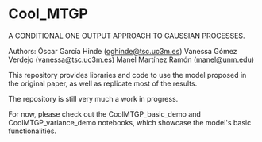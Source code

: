 # Cool_MTGP
A CONDITIONAL ONE OUTPUT APPROACH TO GAUSSIAN PROCESSES.

Authors: 
  Óscar García Hinde (oghinde@tsc.uc3m.es)
  Vanessa Gómez Verdejo (vanessa@tsc.uc3m.es)
  Manel Martínez Ramón (manel@unm.edu)

This repository provides libraries and code to use the model proposed in the original paper, as well as replicate most of the results.

The repository is still very much a work in progress.

For now, please check out the CoolMTGP_basic_demo and CoolMTGP_variance_demo notebooks, which showcase the model's basic functionalities.
